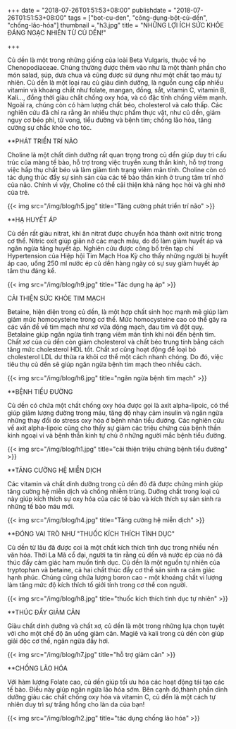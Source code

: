 +++
date = "2018-07-26T01:51:53+08:00"
publishdate = "2018-07-26T01:51:53+08:00"
tags = ["bot-cu-den", "công-dụng-bột-củ-dền", "chống-lão-hóa"]
thumbnail = "h3.jpg"
title = "NHỮNG LỢI ÍCH SỨC KHỎE ĐÁNG NGẠC NHIÊN TỪ CỦ DỀN!"

+++

Củ dền là một trong những giống của loài Beta Vulgaris, thuộc về họ Chenopodiaceae. Chúng thường được thêm vào như là một thành phần cho món salad, súp, dưa chua và cũng được sử dụng như một chất tạo màu tự nhiên.
Củ dền là một loại rau củ giàu dinh dưỡng, là nguồn cung cấp nhiều vitamin và khoáng chất như folate, mangan, đồng, sắt, vitamin C, vitamin B, Kali…,  đồng thời giàu chất chống oxy hóa, và có đặc tính chống viêm mạnh. Ngoài ra, chúng còn có hàm lượng chất béo, cholesterol và calo thấp. 
Các nghiên cứu đã chỉ ra rằng ăn nhiều thực phẩm thực vật, như củ dền, giảm nguy cơ béo phì, tử vong, tiểu đường và bệnh tim; chống lão hóa, tăng cường sự chắc khỏe cho tóc.

**PHÁT TRIỂN TRÍ NÃO 

Choline là một chất dinh dưỡng rất quan trọng trong củ dền giúp duy trì cấu trúc của màng tế bào, hỗ trợ trong việc truyền xung thần kinh, hỗ trợ trong việc hấp thụ chất béo và làm giảm tình trạng viêm mãn tính.
Choline còn có tác dụng thúc đẩy sự sinh sản của các tế bào thần kinh ở trung tâm trí nhớ của não. Chính vì vậy, Choline có thể cải thiện khả năng học hỏi và ghi nhớ của trẻ.

{{< img src="/img/blog/h5.jpg" title="Tăng cường phát triển trí não" >}}

**HẠ HUYẾT ÁP

Củ dền rất giàu nitrat, khi ăn nitrat được chuyển hóa thành oxit nitric trong cơ thể. Nitric oxit giúp giãn nở các mạch máu, do đó làm giảm huyết áp và ngăn ngừa tăng huyết áp. Nghiên cứu được công bố trên tạp chí Hypertension của Hiệp hội Tim Mạch Hoa Kỳ cho thấy những người bị huyết áp cao, uống 250 ml nước ép củ dền hàng ngày có sự suy giảm huyết áp tâm thu đáng kể.

{{< img src="/img/blog/h9.jpg" title="Tác dụng hạ áp" >}}

CẢI THIỆN SỨC KHỎE TIM MẠCH

Betaine, hiện diện trong củ dền, là một hợp chất sinh học mạnh mẽ giúp làm giảm mức homocysteine trong cơ thể. Mức homocysteine cao có thể gây ra các vấn đề về tim mạch như xơ vữa động mạch, đau tim và đột quỵ. Betalaine giúp ngăn ngừa tình trạng viêm mãn tính khi nói đến bệnh tim.
Chất xơ của củ dền còn giảm cholesterol và chất béo trung tính bằng cách tăng mức cholesterol HDL tốt. Chất xơ cũng hoạt động để loại bỏ cholesterol LDL dư thừa ra khỏi cơ thể một cách nhanh chóng. Do đó, việc tiêu thụ củ dền sẽ giúp ngăn ngừa bệnh tim mạch theo nhiều cách.

{{< img src="/img/blog/h6.jpg" title="ngăn ngừa bệnh tim mạch" >}}

**BỆNH TIỂU ĐƯỜNG

Củ dền có chứa một chất chống oxy hóa được gọi là axit alpha-lipoic, có thể giúp giảm lượng đường trong máu, tăng độ nhạy cảm insulin và ngăn ngừa những thay đổi do stress oxy hóa ở bệnh nhân tiểu đường.
Các nghiên cứu về axit alpha-lipoic cũng cho thấy sự giảm các triệu chứng của bệnh thần kinh ngoại vi và bệnh thần kinh tự chủ ở những người mắc bệnh tiểu đường.

{{< img src="/img/blog/h1.jpg" title="cải thiện triệu chứng bệnh tiểu đường" >}}

**TĂNG CƯỜNG HỆ MIỄN DỊCH

Các vitamin và chất dinh dưỡng trong củ dền đỏ đã được chứng minh giúp tăng cường hệ miễn dịch và chống nhiễm trùng. Dưỡng chất trong loại củ này giúp kích thích sự oxy hóa của các tế bào và kích thích sự sản sinh ra những tế bào máu mới.

{{< img src="/img/blog/h4.jpg" title="Tăng cường hệ miễn dịch" >}}

**ĐÓNG VAI TRÒ NHƯ "THUỐC KÍCH THÍCH TÌNH DỤC"

Củ dền từ lâu đã được coi là một chất kích thích tình dục trong nhiều nền văn hóa. Thời La Mã cổ đại, người ta tin rằng củ dền và nước ép của nó đã thúc đẩy cảm giác ham muốn tình dục. Củ dền là một nguồn tự nhiên của tryptophan và betaine, cả hai chất thúc đẩy cơ thể sản sinh ra cảm giác hạnh phúc. Chúng cũng chứa lượng boron cao - một khoáng chất vi lượng làm tăng mức độ kích thích tố giới tính trong cơ thể con người.

{{< img src="/img/blog/h8.jpg" title="thuốc kích thích tình dục tự nhiên" >}}

**THÚC ĐẨY GIẢM CÂN

Giàu chất dinh dưỡng và chất xơ, củ dền là một trong những lựa chọn tuyệt vời cho một chế độ ăn uống giảm cân. Magiê và kali trong củ dền còn giúp giải độc cơ thể, ngăn ngừa đầy hơi.

{{< img src="/img/blog/h7.jpg" title="hỗ trợ giảm cân" >}}


**CHỐNG LÃO HÓA

Với hàm lượng Folate cao, củ dền giúp tối ưu hóa các hoạt động tái tạo các tế bào. Điều này giúp ngăn ngừa lão hóa sớm. Bên cạnh đó,thành phần dinh dưỡng giàu các chất chống oxy hóa và vitamin C, củ dền là một cách tự nhiên duy trì sự trắng hồng cho làn da của bạn!

{{< img src="/img/blog/h2.jpg" title="tác dụng chống lão hóa" >}}





